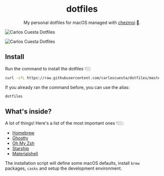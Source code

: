 <div align="center">
  <h1>dotfiles</h1>
  <p>My personal dotfiles for macOS managed with <a href="https://chezmoi.io">chezmoi</a> .</p>
</div>

![Carlos Cuesta Dotfiles](https://github.com/user-attachments/assets/cc0b0ad7-1dfc-43cc-9640-1996b5f6a2b5#gh-light-mode-only)

![Carlos Cuesta Dotfiles](https://github.com/user-attachments/assets/e2eb0c23-ae24-435e-a6f1-b9caec873463#gh-dark-mode-only)

## Install

Run the command to install the dotfiles 👇🏼

```sh
curl -sfL https://raw.githubusercontent.com/carloscuesta/dotfiles/master/.setup.sh | bash
```

If you already ran the command before, you can use the alias:

```sh
dotfiles
```

## What's inside?

A lot of things! Here's a list of the most important ones 👇🏼:

- [Homebrew](https://brew.sh/)
- [Ghostty](http://ghostty.org)
- [Oh My Zsh](https://ohmyz.sh/)
- [Starship](https://starship.rs/)
- [Materialshell](https://github.com/carloscuesta/materialshell)

The installation script will define some macOS defaults, install `brew` packages, `casks` and setup the development environment.
